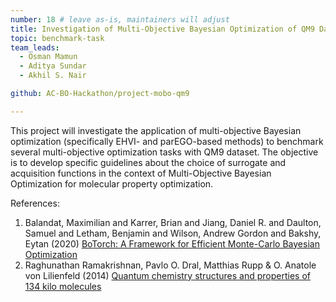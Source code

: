 ```yaml
---
number: 18 # leave as-is, maintainers will adjust
title: Investigation of Multi-Objective Bayesian Optimization of QM9 Dataset
topic: benchmark-task
team_leads:
  - Osman Mamun
  - Aditya Sundar
  - Akhil S. Nair

github: AC-BO-Hackathon/project-mobo-qm9

---
```


This project will investigate the application of multi-objective Bayesian optimization (specifically EHVI- and parEGO-based methods) to benchmark several multi-objective optimization tasks with QM9 dataset. The objective is to develop specific guidelines about the choice of surrogate and acquisition functions in the context of Multi-Objective Bayesian Optimization for molecular property optimization. 

References:

1. Balandat, Maximilian and Karrer, Brian and Jiang, Daniel R. and Daulton, Samuel and Letham, Benjamin and Wilson, Andrew Gordon and Bakshy, Eytan (2020) [BoTorch: A Framework for Efficient Monte-Carlo Bayesian Optimization](https://proceedings.neurips.cc/paper/2020/hash/f5b1b89d98b7286673128a5fb112cb9a-Abstract.html)
2. Raghunathan Ramakrishnan, Pavlo O. Dral, Matthias Rupp & O. Anatole von Lilienfeld (2014) [Quantum chemistry structures and properties of 134 kilo molecules](https://www.nature.com/articles/sdata201422)
